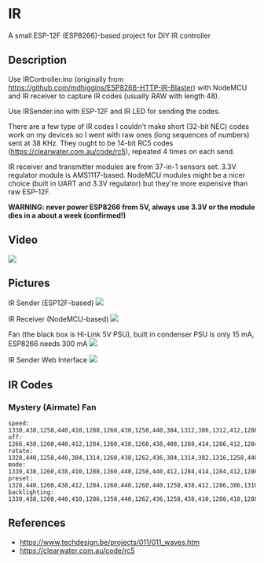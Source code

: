 # IR

A small ESP-12F (ESP8266)-based project for DIY IR controller

## Description

Use IRController.ino (originally from https://github.com/mdhiggins/ESP8266-HTTP-IR-Blaster) with NodeMCU and IR receiver to capture IR codes (usually RAW with length 48).

Use IRSender.ino with ESP-12F and IR LED for sending the codes.


There are a few type of IR codes I couldn't make short (32-bit NEC) codes work on my devices so I went with raw ones (long sequences of numbers) sent at 38 KHz.
They ought to be 14-bit RC5 codes (https://clearwater.com.au/code/rc5), repeated 4 times on each send.


IR receiver and transmitter modules are from 37-in-1 sensors set. 3.3V regulator module is AMS1117-based.
NodeMCU modules might be a nicer choice (built in UART and 3.3V regulator) but they're more expensive than raw ESP-12F.

**WARNING: never power ESP8266 from 5V, always use 3.3V or the module dies in a about a week (confirmed!)**


## Video

[![](http://img.youtube.com/vi/UZf-yPra764/maxresdefault.jpg)](https://youtu.be/UZf-yPra764)

## Pictures

IR Sender (ESP12F-based)
![](https://i.imgur.com/cuKyaiH.jpg)

IR Receiver (NodeMCU-based)
![](https://i.imgur.com/2mgzBxz.jpg)

Fan (the black box is Hi-Link 5V PSU), built in condenser PSU is only 15 mA, ESP8266 needs 300 mA
![](https://i.imgur.com/v785Rjy.jpg)

IR Sender Web Interface
![](https://i.imgur.com/6EhBSfD.jpg)

## IR Codes

### Mystery (Airmate) Fan
```
speed: 1330,438,1258,440,410,1288,1260,438,1258,440,384,1312,386,1312,412,1286,386,1312,386,1312,1260,440,384,8106,1264,438,1258,440,412,1284,1260,440,1258,438,384,1312,416,1284,384,1314,412,1286,386,1312,1260,438,386,8038,1328,440,1258,440,382,1314,1258,440,1258,440,384,1314,384,1314,410,1288,410,1288,386,1312,1264,434,386,8038,1328,440,1260,438,412,1284,1260,438,1260,438,412,1286,386,1312,386,1312,384,1314,386,1312,1260,438,386
off: 1266,438,1260,440,412,1284,1260,438,1260,438,408,1288,414,1286,412,1284,410,1288,386,1312,412,1284,1260,7230,1266,436,1260,438,410,1286,1260,438,1260,438,412,1284,414,1284,384,1314,410,1288,412,1286,412,1286,1262,7160,1330,440,1260,438,412,1284,1260,438,1258,440,408,1288,386,1310,388,1312,414,1284,388,1310,410,1288,1262,7160,1330,438,1260,438,410,1288,1260,438,1260,438,410,1288,414,1284,384,1314,384,1312,414,1284,412,1286,1260
rotate: 1328,440,1258,440,384,1314,1260,438,1262,436,384,1314,382,1316,1258,440,386,1310,388,1310,384,1314,384,8038,1328,440,1258,440,386,1310,1262,438,1258,438,414,1284,384,1314,1260,438,412,1286,382,1314,384,1314,384,8040,1330,436,1260,438,386,1312,1260,438,1258,440,386,1312,386,1312,1260,438,410,1288,386,1312,386,1312,386,8038,1330,438,1262,436,384,1314,1264,434,1258,440,384,1314,382,1314,1260,438,386,1312,402,1296,386,1314,384
mode: 1330,438,1260,438,410,1288,1260,440,1258,440,412,1284,414,1284,412,1286,412,1286,1262,436,410,1286,410,8012,1332,438,1260,438,410,1288,1260,438,1260,438,386,1310,414,1284,414,1284,410,1290,1260,438,412,1284,412,8010,1330,440,1260,438,412,1284,1260,440,1260,438,412,1284,412,1286,408,1288,414,1284,1260,438,412,1286,386,8036,1330,438,1260,440,410,1286,1260,440,1260,438,408,1288,410,1288,412,1284,412,1286,1260,438,414,1284,414
preset: 1328,440,1260,438,412,1284,1260,440,1260,440,1258,438,412,1286,386,1310,410,1288,388,1310,1258,440,1262,7228,1262,440,1258,440,410,1288,1260,438,1262,436,1260,436,386,1312,384,1314,412,1286,384,1312,1260,440,1262,7160,1328,440,1258,440,412,1284,1262,438,1258,440,1258,440,386,1312,386,1312,386,1312,386,1312,1262,438,1260,7162,1332,436,1258,440,414,1284,1260,438,1260,438,1258,440,410,1286,386,1312,384,1312,386,1312,1260,438,1260
backlighting: 1330,438,1260,440,410,1286,1258,440,1262,436,1258,438,410,1288,410,1288,414,1284,1260,440,1258,438,414,8008,1330,440,1258,440,412,1284,1258,440,1260,438,1260,436,384,1312,414,1284,386,1312,1260,438,1260,440,412,8076,1262,440,1260,438,410,1288,1260,440,1258,440,1258,438,412,1284,414,1284,410,1288,1262,436,1258,440,412,8010,1330,438,1260,438,410,1286,1260,440,1260,440,1258,438,408,1290,410,1288,410,1288,1260,440,1260,440,410
```


## References

* https://www.techdesign.be/projects/011/011_waves.htm
* https://clearwater.com.au/code/rc5


